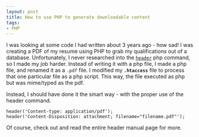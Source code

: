 ```yaml
---
layout: post
title: How to use PHP to generate downloadable content
tags:
- PHP
---
```

I was looking at some code I had written about 3 years ago - how sad!  I was creating a PDF of my resume using PHP to grab my qualifications out of a database.  Unfortunately, I never researched into the [`header`](http://php.net/header) php command, so I made my job harder.  Instead of writing it with a php file, I made a php file, and renamed it as a `.pdf` file.  I modified my **`.htaccess`** file to process that one particular file as a php script.  This way, the file executed as php but was mime/typed as the pdf.

Instead, I should have done it the smart way - with the proper use of the header command.

```php?start_inline=1
header('Content-type: application/pdf');
header('Content-Disposition: attachment; filename="filename.pdf"');
```

Of course, check out and read the entire header manual page for more.
